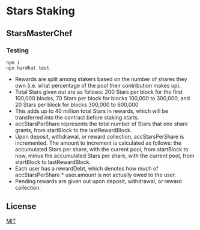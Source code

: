 # Stars Staking

## StarsMasterChef

### Testing

```
npm i
npx hardhat test
```

 - Rewards are split among stakers based on the number of shares they own (i.e. what percentage of the pool their contribution makes up).
 - Total Stars given out are as follows: 200 Stars per block for the first 100,000 blocks, 70 Stars per block for blocks 100,000 to 300,000, and 20 Stars per block for blocks 300,000 to 600,000
 - This adds up to 40 million total Stars in rewards, which will be transferred into the contract before staking starts.
 - accStarsPerShare represents the total number of Stars that one share grants, from startBlock to the lastRewardBlock.
 - Upon deposit, withdrawal, or reward collection, accStarsPerShare is incremented. The amount to increment is calculated as follows: the accumulated Stars per share, with the current pool, from startBlock to now, minus the accumulated Stars per share, with the current pool, from startBlock to lastRewardBlock.
 - Each user has a rewardDebt, which denotes how much of accStarsPerShare * user.amount is not actually owed to the user.
 - Pending rewards are given out upon deposit, withdrawal, or reward collection.


## License

[MIT](LICENSE.txt)
